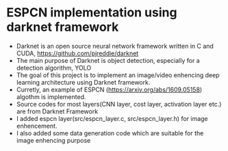 # ESPCN implementation using darknet framework #
* Darknet is an open source neural network framework written in C and CUDA, https://github.com/pjreddie/darknet
* The main purpose of Darknet is object detection, especially for a detection algorithm, YOLO
* The goal of this project is to implement an image/video enhencing deep learning architecture using Darknet framework.
* Curretly, an example of ESPCN (https://arxiv.org/abs/1609.05158) algothm is implemented. 
* Source codes for most layers(CNN layer, cost layer, activation layer etc.) are from Darknet Framework
* I added espcn layer(src/espcn_layer.c, src/espcn_layer.h) for image enhencement. 
* I also added some data generation code which are suitable for the image enhencing purpose

